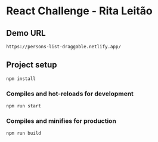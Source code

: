 # React Challenge - Rita Leitão

## Demo URL
```
https://persons-list-draggable.netlify.app/
```

## Project setup
```
npm install
```

### Compiles and hot-reloads for development
```
npm run start
```

### Compiles and minifies for production
```
npm run build
```